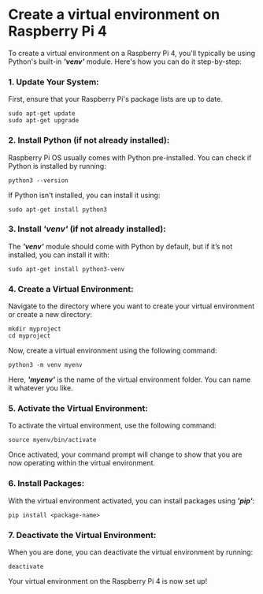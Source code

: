 # Create a virtual environment on Raspberry Pi 4
To create a virtual environment on a Raspberry Pi 4, you'll typically be using Python's built-in **_'venv'_** module. Here's how you can do it step-by-step:

### 1. Update Your System:
First, ensure that your Raspberry Pi's package lists are up to date.
```
sudo apt-get update
sudo apt-get upgrade
```

### 2. Install Python (if not already installed):
Raspberry Pi OS usually comes with Python pre-installed. You can check if Python is installed by running:
```
python3 --version
```
If Python isn't installed, you can install it using:
```
sudo apt-get install python3
```

### 3. Install **_'venv'_** (if not already installed):
The **_'venv'_** module should come with Python by default, but if it’s not installed, you can install it with:
```
sudo apt-get install python3-venv
```

### 4. Create a Virtual Environment:
Navigate to the directory where you want to create your virtual environment or create a new directory:
```
mkdir myproject
cd myproject
```
Now, create a virtual environment using the following command:
```
python3 -m venv myenv
```
Here, **_'myenv'_** is the name of the virtual environment folder. You can name it whatever you like.

### 5. Activate the Virtual Environment:
To activate the virtual environment, use the following command:
```
source myenv/bin/activate
```
Once activated, your command prompt will change to show that you are now operating within the virtual environment.

### 6. Install Packages:
With the virtual environment activated, you can install packages using **_'pip'_**:
```
pip install <package-name>
```

### 7. Deactivate the Virtual Environment:
When you are done, you can deactivate the virtual environment by running:
```
deactivate
```
Your virtual environment on the Raspberry Pi 4 is now set up!
